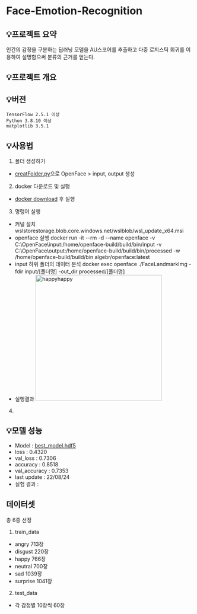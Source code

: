 # Face-Emotion-Recognition

## **💡프로젝트 요약**
인간의 감정을 구분하는 딥러닝 모델을 AU스코어를 추출하고 다중 로지스틱 회귀를 이용하여 설명함으써 분류의 근거를 얻는다.


## **💡프로젝트 개요**

## **💡버전**
```
TensorFlow 2.5.1 이상
Python 3.8.10 이상
matplotlib 3.5.1
```
## **💡사용법**
1. 폴더 생성하기
- [creatFolder.py](https://github.com/Happy-ryan/Face-Emotion-Recognition/blob/main/src/creatFloder.py)으로 OpenFace > input, output 생성

2. docker 다운로드 및 실행 
- [docker download](https://docs.docker.com/get-docker/) 후 실행

3. 명렁어 실행
- 커널 설치
  wslstorestorage.blob.core.windows.net/wslblob/wsl_update_x64.msi
- openface 실행
  docker run -it --rm -d --name openface -v C:\OpenFace\input:/home/openface-build/build/bin/input -v C:\OpenFace\output:/home/openface-build/build/bin/processed -w /home/openface-build/build/bin algebr/openface:latest
- input 하위 폴더의 데이터 분석 
  docker exec openface ./FaceLandmarkImg -fdir input/[폴더명] -out_dir processed/[폴더명]
- 실행결과
  <img width="340" alt="happyhappy" src="https://user-images.githubusercontent.com/101412264/186548779-5e1f45e0-39b4-47cc-86de-8a5c20250f05.PNG">

4. 

## **💡모델 성능** 
- Model : [best_model.hdf5](https://github.com/Happy-ryan/Face-Emotion-Recognition/blob/main/models/best_model.hdf5)
- loss : 0.4320
- val_loss : 0.7306
- accuracy : 0.8518
- val_accuracy : 0.7353
- last update : 22/08/24
- 실험 결과 :

## **데이터셋** 
총 6종 선정
1. train_data
- angry 713장
- disgust 220장
- happy 766장
- neutral 700장
- sad 1039장
- surprise 1041장
2. test_data
- 각 감정별 10장씩 60장
